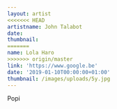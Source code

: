 ```yaml
---
layout: artist
<<<<<<< HEAD
artistname: John Talabot
date: 
thumbnail: 
=======
name: Lola Haro
>>>>>>> origin/master
link: 'https://www.google.be'
date: '2019-01-10T00:00:00+01:00'
thumbnail: /images/uploads/5y.jpg
---
```

Popi

